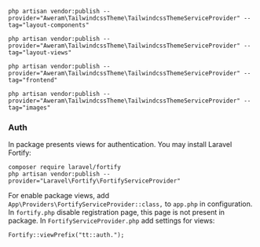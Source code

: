     php artisan vendor:publish --provider="Aweram\TailwindcssTheme\TailwindcssThemeServiceProvider" --tag="layout-components"

    php artisan vendor:publish --provider="Aweram\TailwindcssTheme\TailwindcssThemeServiceProvider" --tag="layout-views"

    php artisan vendor:publish --provider="Aweram\TailwindcssTheme\TailwindcssThemeServiceProvider" --tag="frontend"

    php artisan vendor:publish --provider="Aweram\TailwindcssTheme\TailwindcssThemeServiceProvider" --tag="images"

### Auth

In package presents views for authentication. You may install Laravel Fortify:
    
    composer require laravel/fortify
    php artisan vendor:publish --provider="Laravel\Fortify\FortifyServiceProvider"

For enable package views, add `App\Providers\FortifyServiceProvider::class,` to `app.php` in configuration. In `fortify.php` disable registration page, this page is not present in package. In `FortifyServiceProvider.php` add settings for views:

    Fortify::viewPrefix("tt::auth.");
